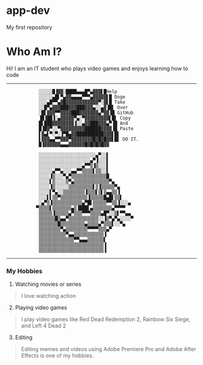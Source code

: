 # app-dev
My first repository
# Who Am I?
Hi! I am an IT student who plays video games and enjoys learning how to code
_______________
                ░░░░░█▐▓▓░████▄▄▄█▀▄▓▓▓▌█Help
                ░░░░░▄█▌▀▄▓▓▄▄▄▄▀▀▀▄▓▓▓▓▓▌█ Doge
                ░░░▄█▀▀▄▓█▓▓▓▓▓▓▓▓▓▓▓▓▀░▓▌█ Take
                ░░█▀▄▓▓▓███▓▓▓███▓▓▓▄░░▄▓▐█▌ Over
                ░█▌▓▓▓▀▀▓▓▓▓███▓▓▓▓▓▓▓▄▀▓▓▐█ GitHub
                ▐█▐██▐░▄▓▓▓▓▓▀▄░▀▓▓▓▓▓▓▓▓▓▌█▌ Copy
                █▌███▓▓▓▓▓▓▓▓▐░░▄▓▓███▓▓▓▄▀▐█ And
                █▐█▓▀░░▀▓▓▓▓▓▓▓▓▓██████▓▓▓▓▐█ Paste
                ▌▓▄▌▀░▀░▐▀█▄▓▓██████████▓▓▓▌█▌
                ▌▓▓▓▄▄▀▀▓▓▓▀▓▓▓▓▓▓▓▓█▓█▓█▓▓▌█▌ DO IT.
                █▐▓▓▓▓▓▓▄▄▄▓▓▓▓▓▓█▓█▓█▓█▓▓

                ░░░░░░░░░░░░░░░░░░░░░▄▀░░▌
                ░░░░░░░░░░░░░░░░░░░▄▀▐░░░▌
                ░░░░░░░░░░░░░░░░▄▀▀▒▐▒░░░▌
                ░░░░░▄▀▀▄░░░▄▄▀▀▒▒▒▒▌▒▒░░▌
                ░░░░▐▒░░░▀▄▀▒▒▒▒▒▒▒▒▒▒▒▒▒█
                ░░░░▌▒░░░░▒▀▄▒▒▒▒▒▒▒▒▒▒▒▒▒▀▄
                ░░░░▐▒░░░░░▒▒▒▒▒▒▒▒▒▌▒▐▒▒▒▒▒▀▄
                ░░░░▌▀▄░░▒▒▒▒▒▒▒▒▐▒▒▒▌▒▌▒▄▄▒▒▐
                ░░░▌▌▒▒▀▒▒▒▒▒▒▒▒▒▒▐▒▒▒▒▒█▄█▌▒▒▌
                ░▄▀▒▐▒▒▒▒▒▒▒▒▒▒▒▄▀█▌▒▒▒▒▒▀▀▒▒▐░░░▄
               ▀▒▒▒▒▌▒▒▒▒▒▒▒▄▒▐███▌▄▒▒▒▒▒▒▒▄▀▀▀▀
                ▒▒▒▒▒▐▒▒▒▒▒▄▀▒▒▒▀▀▀▒▒▒▒▄█▀░░▒▌▀▀▄▄
                ▒▒▒▒▒▒█▒▄▄▀▒▒▒▒▒▒▒▒▒▒▒░░▐▒▀▄▀▄░░░░▀
                ▒▒▒▒▒▒▒█▒▒▒▒▒▒▒▒▒▄▒▒▒▒▄▀▒▒▒▌░░▀▄
                ▒▒▒▒▒▒▒▒▀▄▒▒▒▒▒▒▒▒▀▀▀▀▒▒▒▄▀
                ▒▒▒▒▒▒▒▒▒▒▀▄▄▒▒▒▒▒▒▒▒▒▒▒▐
                ▒▒▒▒▒▒▒▒▒▒▒▒▒▀▀▄▄▄▒▒▒▒▒▒▌
                ▒▒▒▒▒▒▒▒▒▒▒▒▒▒▒▒▒▒▒▒▒▒▒▒▐
                ▒▒▒▒▒▒▒▒▒▒▒▒▒▒▒▒▒▒▒▒▒▒▒▒▐
_______________
### My Hobbies
1. Watching movies or series
> I love watching action
2. Playing video games
> I play video games like Red Dead Redemption 2, Rainbow Six Siege, and Left 4 Dead 2
3. Editing
> Editing memes and videos using Adobe Premiere Pro and Adobe After Effects is one of my hobbies.
